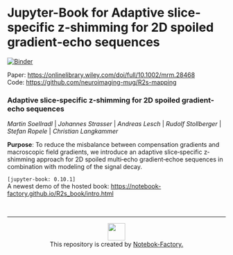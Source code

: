 # Jupyter-Book for Adaptive slice‐specific z‐shimming for 2D spoiled gradient‐echo sequences

[![Binder](https://mybinder.org/badge_logo.svg)](https://mybinder.org/v2/gh/Notebook-Factory/R2s_book/main?urlpath=lab/tree/03/)


Paper: https://onlinelibrary.wiley.com/doi/full/10.1002/mrm.28468 <br>
Code: https://github.com/neuroimaging-mug/R2s-mapping

### Adaptive slice‐specific z‐shimming for 2D spoiled gradient‐echo sequences
*Martin Soellradl* | *Johannes Strasser* | *Andreas Lesch* | *Rudolf Stollberger* | *Stefan Ropele* | *Christian Langkammer* <br> 

**Purpose**: To reduce the misbalance between compensation gradients and macroscopic field gradients, we introduce an adaptive slice‐specific z‐shimming approach for 2D spoiled multi‐echo gradient‐echoe sequences in combination with modeling of the signal decay.

<code>[jupyter-book: 0.10.1]</code> <br> 
A newest demo of the hosted book: https://notebook-factory.github.io/R2s_book/intro.html

<br>

<hr>
<p align="center">
<img src="https://avatars3.githubusercontent.com/u/63861117?s=200&v=4" style="width:40px;"></img> <br>
This repository is created by <a href="https://github.com/Notebook-Factory">Notebok-Factory.</a> 
</p>
